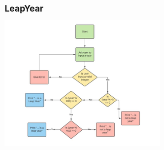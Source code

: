 # LeapYear

![Leap Year Program Flow Chart](https://github.com/TreyHusko/LeapYear/blob/main/FlowChart.JPG)